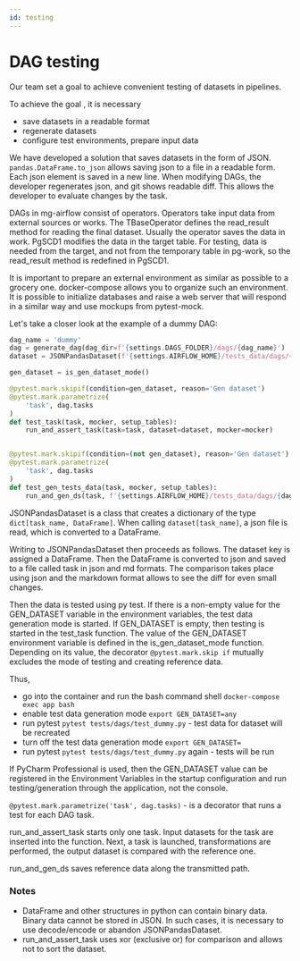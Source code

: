 ```yaml
---
id: testing
---
```


# DAG testing

Our team set a goal to achieve convenient testing of datasets in pipelines.

To achieve the goal , it is necessary
* save datasets in a readable format
* regenerate datasets
* configure test environments, prepare input data

We have developed a solution that saves datasets in the form of JSON.
`pandas.DataFrame.to_json` allows saving json to a file in a readable form.
Each json element is saved in a new line. When modifying DAGs, the developer regenerates json, and git shows readable diff. This allows the developer to evaluate changes by the task.

DAGs in mg-airflow consist of operators. Operators take input data from external sources or works.
The TBaseOperator defines the read_result method for reading the final dataset. Usually the operator saves the data in work.
PgSCD1 modifies the data in the target table. For testing, data is needed from the target, and not from the temporary table in pg-work,
so the read_result method is redefined in PgSCD1.

It is important to prepare an external environment as similar as possible to a grocery one. docker-compose allows you to organize such an environment.
It is possible to initialize databases and raise a web server that will respond in a similar way and use mockups from pytest-mock.

Let's take a closer look at the example of a dummy DAG:
```python
dag_name = 'dummy'
dag = generate_dag(dag_dir=f'{settings.DAGS_FOLDER}/dags/{dag_name}')
dataset = JSONPandasDataset(f'{settings.AIRFLOW_HOME}/tests_data/dags/{dag_name}')

gen_dataset = is_gen_dataset_mode()

@pytest.mark.skipif(condition=gen_dataset, reason='Gen dataset')
@pytest.mark.parametrize(
    'task', dag.tasks
)
def test_task(task, mocker, setup_tables):
    run_and_assert_task(task=task, dataset=dataset, mocker=mocker)


@pytest.mark.skipif(condition=(not gen_dataset), reason='Gen dataset')
@pytest.mark.parametrize(
    'task', dag.tasks
)
def test_gen_tests_data(task, mocker, setup_tables):
    run_and_gen_ds(task, f'{settings.AIRFLOW_HOME}/tests_data/dags/{dag_name}')
```

JSONPandasDataset is a class that creates a dictionary of the type `dict[task_name, DataFrame]`.
When calling `dataset[task_name]`, a json file is read, which is converted to a DataFrame.

Writing to JSONPandasDataset then proceeds as follows. The dataset key is assigned a DataFrame.
Then the DataFrame is converted to json and saved to a file called task in json and md formats.
The comparison takes place using json and the markdown format allows to see the diff for even small changes.

Then the data is tested using py test.
If there is a non-empty value for the GEN_DATASET variable in the environment variables, the test data generation mode is started.
If GEN_DATASET is empty, then testing is started in the test_task function.
The value of the GEN_DATASET environment variable is defined in the is_gen_dataset_mode function.
Depending on its value, the decorator `@pytest.mark.skip if` mutually excludes the mode of testing and creating reference data.

Thus,
* go into the container and run the bash command shell `docker-compose exec app bash`
* enable test data generation mode `export GEN_DATASET=any`
* run pytest `pytest tests/dags/test_dummy.py` - test data for dataset will be recreated
* turn off the test data generation mode `export GEN_DATASET=`
* run pytest `pytest tests/dags/test_dummy.py` again - tests will be run

If PyCharm Professional is used, then the GEN_DATASET value can be registered in the Environment Variables
in the startup configuration and run testing/generation through the application, not the console.

`@pytest.mark.parametrize('task', dag.tasks)` - is a decorator that runs a test for each DAG task.

run_and_assert_task starts only one task. Input datasets for the task are inserted into the function.
Next, a task is launched, transformations are performed, the output dataset is compared with the reference one.

run_and_gen_ds saves reference data along the transmitted path.

### Notes

* DataFrame and other structures in python can contain binary data.
Binary data cannot be stored in JSON. In such cases, it is necessary to use decode/encode or abandon JSONPandasDataset.
* run_and_assert_task uses xor (exclusive or) for comparison and allows not to sort the dataset.
